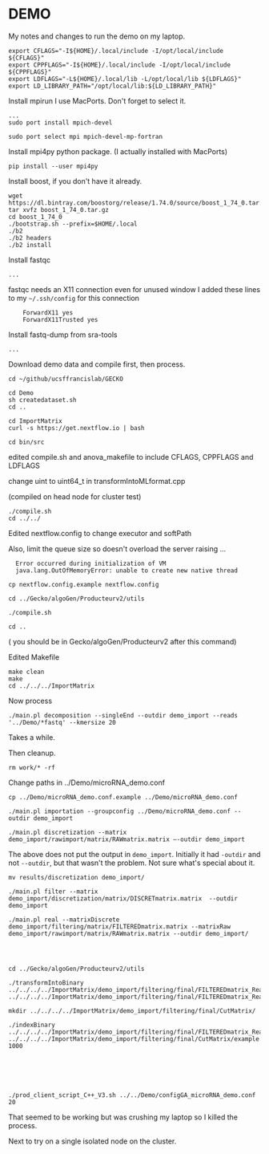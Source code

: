 #	DEMO

My notes and changes to run the demo on my laptop.


```
export CFLAGS="-I${HOME}/.local/include -I/opt/local/include ${CFLAGS}"
export CPPFLAGS="-I${HOME}/.local/include -I/opt/local/include ${CPPFLAGS}"
export LDFLAGS="-L${HOME}/.local/lib -L/opt/local/lib ${LDFLAGS}"
export LD_LIBRARY_PATH="/opt/local/lib:${LD_LIBRARY_PATH}"
```


Install mpirun
I use MacPorts. Don't forget to select it.
```
...
sudo port install mpich-devel

sudo port select mpi mpich-devel-mp-fortran
```


Install mpi4py python package.
(I actually installed with MacPorts)
```
pip install --user mpi4py
```



Install boost, if you don't have it already.

```
wget https://dl.bintray.com/boostorg/release/1.74.0/source/boost_1_74_0.tar.gz
tar xvfz boost_1_74_0.tar.gz
cd boost_1_74_0
./bootstrap.sh --prefix=$HOME/.local
./b2
./b2 headers
./b2 install
```



Install fastqc
```
...
```



fastqc needs an X11 connection even for unused window
I added these lines to my `~/.ssh/config` for this connection
```
	ForwardX11 yes
	ForwardX11Trusted yes
```



Install fastq-dump from sra-tools
```
...
```





Download demo data and compile first, then process.



```
cd ~/github/ucsffrancislab/GECKO

cd Demo
sh createdataset.sh
cd ..

cd ImportMatrix
curl -s https://get.nextflow.io | bash 

cd bin/src
```

edited compile.sh and anova_makefile to include CFLAGS, CPPFLAGS and LDFLAGS

change uint to uint64_t in transformIntoMLformat.cpp

(compiled on head node for cluster test)

```
./compile.sh
cd ../../
```

Edited nextflow.config to change executor and softPath

Also, limit the queue size so doesn't overload the server raising ...
```
  Error occurred during initialization of VM
  java.lang.OutOfMemoryError: unable to create new native thread
```


```
cp nextflow.config.example nextflow.config

cd ../Gecko/algoGen/Producteurv2/utils

./compile.sh

cd .. 
```

( you should be in Gecko/algoGen/Producteurv2 after this command)

Edited Makefile

```
make clean
make
cd ../../../ImportMatrix

```



Now process





```
./main.pl decomposition --singleEnd --outdir demo_import --reads '../Demo/*fastq' --kmersize 20
```

Takes a while. 

Then cleanup.

```
rm work/* -rf
```

Change paths in ../Demo/microRNA_demo.conf


```
cp ../Demo/microRNA_demo.conf.example ../Demo/microRNA_demo.conf

./main.pl importation --groupconfig ../Demo/microRNA_demo.conf --outdir demo_import

./main.pl discretization --matrix demo_import/rawimport/matrix/RAWmatrix.matrix –-outdir demo_import
```


The above does not put the output in `demo_import`.
Initially it had `-outdir` and not `--outdir`, but that wasn't the problem.
Not sure what's special about it.


```
mv results/discretization demo_import/

./main.pl filter --matrix demo_import/discretization/matrix/DISCRETmatrix.matrix  --outdir demo_import

./main.pl real --matrixDiscrete demo_import/filtering/matrix/FILTEREDmatrix.matrix --matrixRaw demo_import/rawimport/matrix/RAWmatrix.matrix --outdir demo_import/




cd ../Gecko/algoGen/Producteurv2/utils

./transformIntoBinary ../../../../ImportMatrix/demo_import/filtering/final/FILTEREDmatrix_RealCounts.matrix ../../../../ImportMatrix/demo_import/filtering/final/FILTEREDmatrix_RealCounts.bin

mkdir ../../../../ImportMatrix/demo_import/filtering/final/CutMatrix/

./indexBinary ../../../../ImportMatrix/demo_import/filtering/final/FILTEREDmatrix_RealCounts.bin ../../../../ImportMatrix/demo_import/filtering/final/CutMatrix/example.bin 1000






./prod_client_script_C++_V3.sh ../../Demo/configGA_microRNA_demo.conf 20
```


That seemed to be working but was crushing my laptop so I killed the process.

Next to try on a single isolated node on the cluster.



